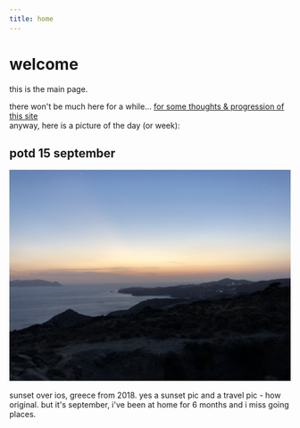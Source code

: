 ```yaml
---
title: home
---
```



# welcome

this is the main page.  

there won't be much here for a while... [for some thoughts & progression of this site](office/website)  
anyway, here is a picture of the day (or week):  

## potd 15 september
![picture of the day](assets/images/potd.jpg)

sunset over ios, greece from 2018. yes a sunset pic and a travel pic - how original. but it's september, i've been at home for 6 months and i miss going places.
